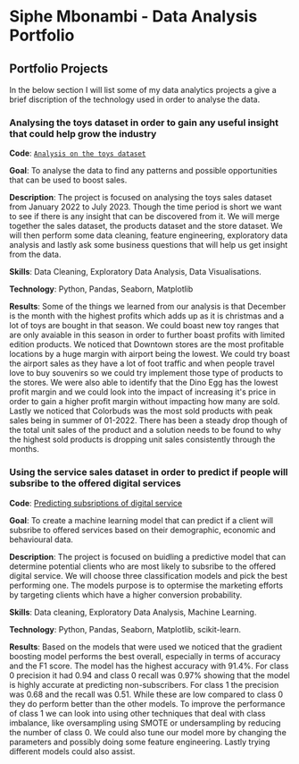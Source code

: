 # Siphe Mbonambi - Data Analysis Portfolio

## Portfolio Projects
In the below section I will list some of my data analytics projects a give a brief discription of the technology used in order to analyse the data.

### Analysing the toys dataset in order to gain any useful insight that could help grow the industry

**Code**: [`Analysis on the toys dataset`](https://github.com/Siphe1/Siphes_portfolio/blob/main/Toys_Sales_Project_.ipynb)

**Goal**: To analyse the data to find any patterns and possible opportunities that can be used to boost sales.

**Description**: The project is focused on analysing the toys sales dataset from January 2022 to July 2023. Though the time period is short we want to see if there is any insight that can be discovered from it. We will merge together the sales dataset, the products dataset and the store dataset. We will then perform some data cleaning, feature engineering, exploratory data analysis and lastly ask some business questions that will help us get insight from the data.

**Skills**: Data Cleaning, Exploratory Data Analysis, Data Visualisations.

**Technology**: Python, Pandas, Seaborn, Matplotlib

**Results**: Some of the things we learned from our analysis is that December is the month with the highest profits which adds up as it is christmas and a lot of toys are bought in that season. We could boast new toy ranges that are only avaiable in this season in order to further boast profits with limited edition products.
We noticed that Downtown stores are the most profitable locations by a huge margin with airport being the lowest. We could try boast the airport sales as they have a lot of foot traffic and when people travel love to buy souvenirs so we could try implement those type of products to the stores. We were also able to identify that the Dino Egg has the lowest profit margin and we could look into the impact of increasing it's price in order to gain a higher profit margin without impacting how many are sold. Lastly we noticed that Colorbuds was the most sold products with peak sales being in summer of 01-2022. There has been a steady drop though of the total unit sales of the product and a solution needs to be found to why the highest sold products is dropping unit sales consistently through the months.





### Using the service sales dataset in order to predict if people will subsribe to the offered digital services 

**Code**: [Predicting subsriptions of digital service](https://github.com/Siphe1/Siphes_portfolio/blob/main/Subscription%20Prediction%20Project.ipynb)

**Goal**: To create a machine learning model that can predict if a client will subsribe to offered services based on their demographic, economic and behavioural data.

**Description**: The project is focused on buidling a predictive model that can determine potential clients who are most likely to subsribe to the offered digital service. We will choose three classification models and pick the best performing one. The models purpose is to optermise the marketing efforts by targeting clients which have a higher conversion probability.  

**Skills**: Data cleaning, Exploratory Data Analysis, Machine Learning.

**Technology**: Python, Pandas, Seaborn, Matplotlib, scikit-learn.

**Results**: Based on the models that were used we noticed that the gradient boosting model performs the best overall, especially in terms of accuracy and the F1 score.
The model has the highest accuracy with 91.4%. For class 0 precision it had 0.94 and class 0 recall was 0.97% showing that the model is highly accurate at predicting non-subscribers.
For class 1 the precision was 0.68 and the recall was 0.51. While these are low compared to class 0 they do perform better than the other models.
To improve the performance of class 1 we can look into using other techniques that deal with class imbalance, like oversampling using SMOTE or undersampling by reducing the number of class 0. We could also tune our model more by changing the parameters and possibly doing some feature engineering. Lastly trying different models could also assist.
